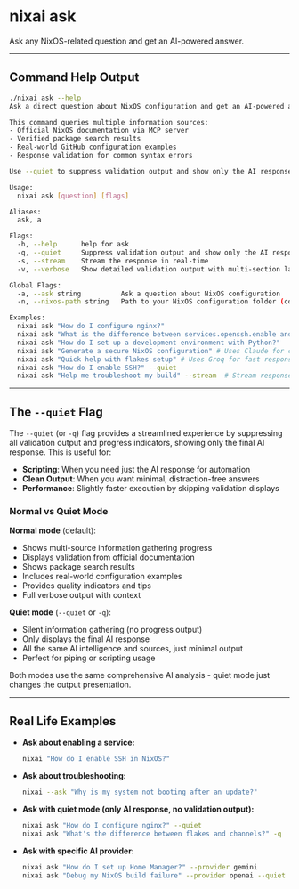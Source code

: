 # nixai ask

Ask any NixOS-related question and get an AI-powered answer.

---

## Command Help Output

```sh
./nixai ask --help
Ask a direct question about NixOS configuration and get an AI-powered answer with comprehensive multi-source validation.

This command queries multiple information sources:
- Official NixOS documentation via MCP server
- Verified package search results
- Real-world GitHub configuration examples
- Response validation for common syntax errors

Use --quiet to suppress validation output and show only the AI response.

Usage:
  nixai ask [question] [flags]

Aliases:
  ask, a

Flags:
  -h, --help      help for ask
  -q, --quiet     Suppress validation output and show only the AI response
  -s, --stream    Stream the response in real-time
  -v, --verbose   Show detailed validation output with multi-section layout

Global Flags:
  -a, --ask string          Ask a question about NixOS configuration
  -n, --nixos-path string   Path to your NixOS configuration folder (containing flake.nix or configuration.nix)

Examples:
  nixai ask "How do I configure nginx?"
  nixai ask "What is the difference between services.openssh.enable and programs.ssh.enable?"
  nixai ask "How do I set up a development environment with Python?"
  nixai ask "Generate a secure NixOS configuration" # Uses Claude for complex reasoning
  nixai ask "Quick help with flakes setup" # Uses Groq for fast response
  nixai ask "How do I enable SSH?" --quiet
  nixai ask "Help me troubleshoot my build" --stream  # Stream response in real-time
```

---

## The `--quiet` Flag

The `--quiet` (or `-q`) flag provides a streamlined experience by suppressing all validation output and progress indicators, showing only the final AI response. This is useful for:

- **Scripting**: When you need just the AI response for automation
- **Clean Output**: When you want minimal, distraction-free answers
- **Performance**: Slightly faster execution by skipping validation displays

### Normal vs Quiet Mode

**Normal mode** (default):
- Shows multi-source information gathering progress
- Displays validation from official documentation
- Shows package search results
- Includes real-world configuration examples  
- Provides quality indicators and tips
- Full verbose output with context

**Quiet mode** (`--quiet` or `-q`):
- Silent information gathering (no progress output)
- Only displays the final AI response
- All the same AI intelligence and sources, just minimal output
- Perfect for piping or scripting usage

Both modes use the same comprehensive AI analysis - quiet mode just changes the output presentation.

---

## Real Life Examples

- **Ask about enabling a service:**

  ```sh
  nixai "How do I enable SSH in NixOS?"
  ```

- **Ask about troubleshooting:**

  ```sh
  nixai --ask "Why is my system not booting after an update?"
  ```

- **Ask with quiet mode (only AI response, no validation output):**

  ```sh
  nixai ask "How do I configure nginx?" --quiet
  nixai ask "What's the difference between flakes and channels?" -q
  ```

- **Ask with specific AI provider:**

  ```sh
  nixai ask "How do I set up Home Manager?" --provider gemini
  nixai ask "Debug my NixOS build failure" --provider openai --quiet
  ```

